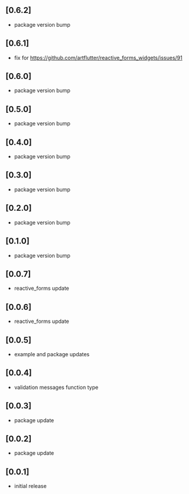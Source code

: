 ## [0.6.2]
* package version bump

## [0.6.1]
* fix for https://github.com/artflutter/reactive_forms_widgets/issues/91

## [0.6.0]
* package version bump

## [0.5.0]
* package version bump

## [0.4.0]
* package version bump

## [0.3.0]
* package version bump

## [0.2.0]
* package version bump

## [0.1.0]
* package version bump

## [0.0.7]
* reactive_forms update

## [0.0.6]
* reactive_forms update

## [0.0.5]
* example and package updates

## [0.0.4]
* validation messages function type

## [0.0.3]
* package update

## [0.0.2]
* package update

## [0.0.1]
* initial release